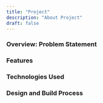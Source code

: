 ```yaml
---
title: "Project"
description: "About Project"
draft: false
---
```


### Overview: Problem Statement

### Features

### Technologies Used

### Design and Build Process
